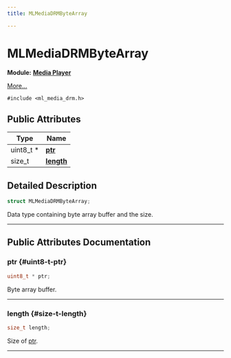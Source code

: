 ```yaml
---
title: MLMediaDRMByteArray

---
```


# MLMediaDRMByteArray

**Module:** **[Media Player](/versioned_docs/version-22-Mar-2023/api-ref/api/Modules/group___media_player/group___media_player.md)**



 [More...](#detailed-description)


`#include <ml_media_drm.h>`

## Public Attributes

| Type           | Name           |
| -------------- | -------------- |
| uint8_t * | **[ptr](/versioned_docs/version-22-Mar-2023/api-ref/api/Modules/group___media_player/struct_m_l_media_d_r_m_byte_array.md#uint8-t-ptr)**  |
| size_t | **[length](/versioned_docs/version-22-Mar-2023/api-ref/api/Modules/group___media_player/struct_m_l_media_d_r_m_byte_array.md#size-t-length)**  |

## Detailed Description

```cpp
struct MLMediaDRMByteArray;
```


Data type containing byte array buffer and the size. 





-----------
## Public Attributes Documentation

### ptr {#uint8-t-ptr}

```cpp
uint8_t * ptr;
```


Byte array buffer. 





-----------

### length {#size-t-length}

```cpp
size_t length;
```


Size of [ptr](/versioned_docs/version-22-Mar-2023/api-ref/api/Modules/group___media_player/struct_m_l_media_d_r_m_byte_array.md#uint8-t-ptr). 





-----------


